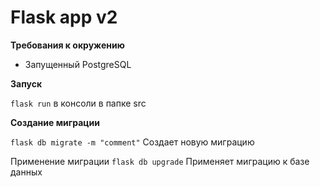 # Flask app v2

**Требования к окружению**
 - Запущенный PostgreSQL 


**Запуск**

`flask run` в консоли в папке src


**Создание миграции**

`flask db migrate -m "comment"` Создает новую миграцию


Применение миграции
`flask db upgrade` Применяет миграцию к базе данных                   

